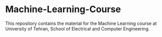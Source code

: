 # Machine-Learning-Course
This repository contains the material for the Machine Learning course at University of Tehran, School of Electrical and Computer Engineering.
